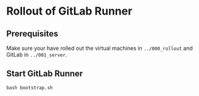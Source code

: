 # Rollout of GitLab Runner

## Prerequisites

Make sure your have rolled out the virtual machines in `../000_rollout` and GitLab in `../001_server`.

## Start GitLab Runner

```shell
bash bootstrap.sh
```
